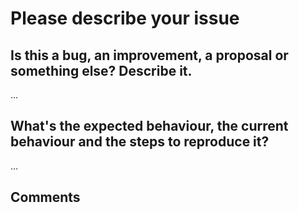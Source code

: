 # Please describe your issue

## Is this a bug, an improvement, a proposal or something else? Describe it.

...

## What's the expected behaviour, the current behaviour and the steps to reproduce it?

...

## Comments
